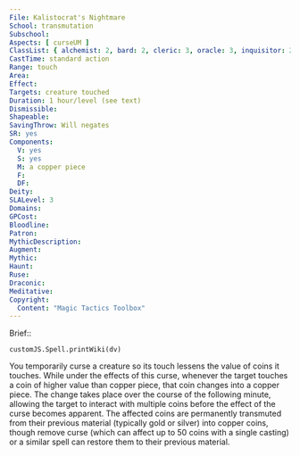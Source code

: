 ```yaml
---
File: Kalistocrat's Nightmare
School: transmutation
Subschool: 
Aspects: [ curseUM ]
ClassList: { alchemist: 2, bard: 2, cleric: 3, oracle: 3, inquisitor: 2, investigator: 2, magus: 2, occultist: 2, sorcerer: 3, wizard: 3, witch: 2 }
CastTime: standard action
Range: touch
Area: 
Effect: 
Targets: creature touched
Duration: 1 hour/level (see text)
Dismissible: 
Shapeable: 
SavingThrow: Will negates
SR: yes
Components:
  V: yes
  S: yes
  M: a copper piece
  F: 
  DF: 
Deity: 
SLALevel: 3
Domains: 
GPCost: 
Bloodline: 
Patron: 
MythicDescription: 
Augment: 
Mythic: 
Haunt: 
Ruse: 
Draconic: 
Meditative: 
Copyright:
  Content: "Magic Tactics Toolbox"
---
```

Brief:: 

```dataviewjs
customJS.Spell.printWiki(dv)
```

You temporarily curse a creature so its touch lessens the value of coins it touches. While under the effects of this curse, whenever the target touches a coin of higher value than copper piece, that coin changes into a copper piece. The change takes place over the course of the following minute, allowing the target to interact with multiple coins before the effect of the curse becomes apparent. The affected coins are permanently transmuted from their previous material (typically gold or silver) into copper coins, though remove curse (which can affect up to 50 coins with a single casting) or a similar spell can restore them to their previous material.

